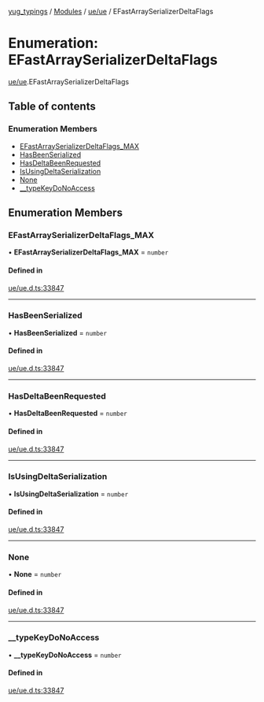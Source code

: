 [yug_typings](../README.md) / [Modules](../modules.md) / [ue/ue](../modules/ue_ue.md) / EFastArraySerializerDeltaFlags

# Enumeration: EFastArraySerializerDeltaFlags

[ue/ue](../modules/ue_ue.md).EFastArraySerializerDeltaFlags

## Table of contents

### Enumeration Members

- [EFastArraySerializerDeltaFlags\_MAX](ue_ue.EFastArraySerializerDeltaFlags.md#efastarrayserializerdeltaflags_max)
- [HasBeenSerialized](ue_ue.EFastArraySerializerDeltaFlags.md#hasbeenserialized)
- [HasDeltaBeenRequested](ue_ue.EFastArraySerializerDeltaFlags.md#hasdeltabeenrequested)
- [IsUsingDeltaSerialization](ue_ue.EFastArraySerializerDeltaFlags.md#isusingdeltaserialization)
- [None](ue_ue.EFastArraySerializerDeltaFlags.md#none)
- [\_\_typeKeyDoNoAccess](ue_ue.EFastArraySerializerDeltaFlags.md#__typekeydonoaccess)

## Enumeration Members

### EFastArraySerializerDeltaFlags\_MAX

• **EFastArraySerializerDeltaFlags\_MAX** = `number`

#### Defined in

[ue/ue.d.ts:33847](https://github.com/YugMetaverse/yug_typings/blob/b7d9b19/ue/ue.d.ts#L33847)

___

### HasBeenSerialized

• **HasBeenSerialized** = `number`

#### Defined in

[ue/ue.d.ts:33847](https://github.com/YugMetaverse/yug_typings/blob/b7d9b19/ue/ue.d.ts#L33847)

___

### HasDeltaBeenRequested

• **HasDeltaBeenRequested** = `number`

#### Defined in

[ue/ue.d.ts:33847](https://github.com/YugMetaverse/yug_typings/blob/b7d9b19/ue/ue.d.ts#L33847)

___

### IsUsingDeltaSerialization

• **IsUsingDeltaSerialization** = `number`

#### Defined in

[ue/ue.d.ts:33847](https://github.com/YugMetaverse/yug_typings/blob/b7d9b19/ue/ue.d.ts#L33847)

___

### None

• **None** = `number`

#### Defined in

[ue/ue.d.ts:33847](https://github.com/YugMetaverse/yug_typings/blob/b7d9b19/ue/ue.d.ts#L33847)

___

### \_\_typeKeyDoNoAccess

• **\_\_typeKeyDoNoAccess** = `number`

#### Defined in

[ue/ue.d.ts:33847](https://github.com/YugMetaverse/yug_typings/blob/b7d9b19/ue/ue.d.ts#L33847)
